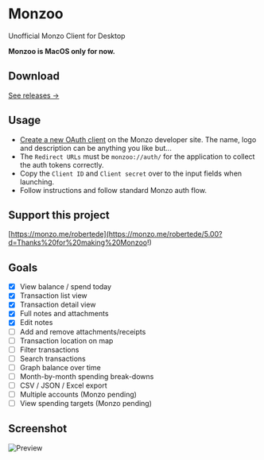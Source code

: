 # Monzoo
Unofficial Monzo Client for Desktop

**Monzoo is MacOS only for now.**

## Download
[See releases →](https://github.com/robjtede/monzoo/releases)

## Usage
- [Create a new OAuth client](https://developers.monzo.com/apps/home) on the Monzo developer site. The name, logo and description can be anything you like but...
- The `Redirect URLs` must be `monzoo://auth/` for the application to collect the auth tokens correctly.
- Copy the `Client ID` and `Client secret` over to the input fields when launching.
- Follow instructions and follow standard Monzo auth flow.

## Support this project
[https://monzo.me/robertede](https://monzo.me/robertede/5.00?d=Thanks%20for%20making%20Monzoo!)

## Goals
- [x] View balance / spend today
- [x] Transaction list view
- [x] Transaction detail view
- [x] Full notes and attachments
- [x] Edit notes
- [ ] Add and remove attachments/receipts
- [ ] Transaction location on map
- [ ] Filter transactions
- [ ] Search transactions
- [ ] Graph balance over time
- [ ] Month-by-month spending break-downs
- [ ] CSV / JSON / Excel export
- [ ] Multiple accounts (Monzo pending)
- [ ] View spending targets (Monzo pending)

## Screenshot
![Preview](http://i.imgur.com/kKnDg0M.png)

